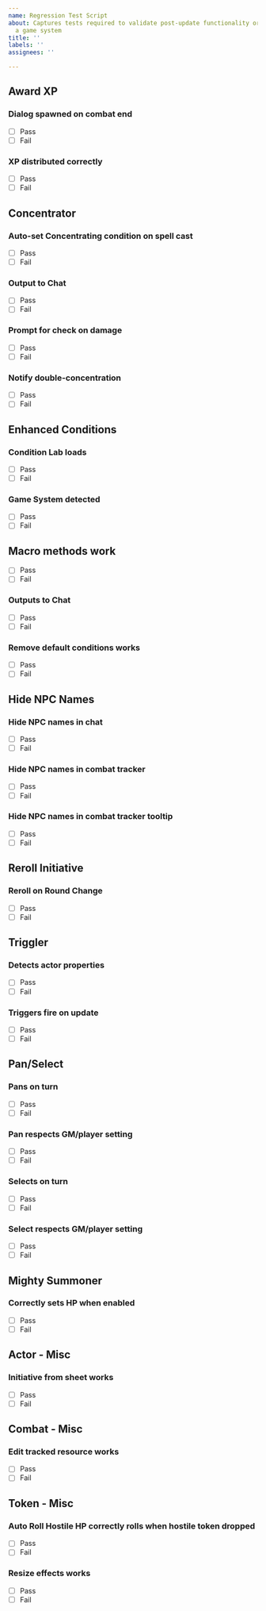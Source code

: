 ```yaml
---
name: Regression Test Script
about: Captures tests required to validate post-update functionality or test against
  a game system
title: ''
labels: ''
assignees: ''

---
```


## Award XP
### Dialog spawned on combat end
- [ ] Pass
- [ ] Fail

### XP distributed correctly
- [ ] Pass
- [ ] Fail

## Concentrator
### Auto-set Concentrating condition on spell cast
- [ ] Pass
- [ ] Fail

### Output to Chat
- [ ] Pass
- [ ] Fail

### Prompt for check on damage
- [ ] Pass
- [ ] Fail

### Notify double-concentration
- [ ] Pass
- [ ] Fail

## Enhanced Conditions
### Condition Lab loads
- [ ] Pass
- [ ] Fail

### Game System detected
- [ ] Pass
- [ ] Fail

## Macro methods work
- [ ] Pass
- [ ] Fail

### Outputs to Chat
- [ ] Pass
- [ ] Fail

### Remove default conditions works
- [ ] Pass
- [ ] Fail

## Hide NPC Names
### Hide NPC names in chat
- [ ] Pass
- [ ] Fail

### Hide NPC names in combat tracker
- [ ] Pass
- [ ] Fail

### Hide NPC names in combat tracker tooltip
- [ ] Pass
- [ ] Fail

## Reroll Initiative
### Reroll on Round Change
- [ ] Pass
- [ ] Fail

## Triggler
### Detects actor properties
- [ ] Pass
- [ ] Fail

### Triggers fire on update
- [ ] Pass
- [ ] Fail

## Pan/Select
### Pans on turn
- [ ] Pass
- [ ] Fail

### Pan respects GM/player setting
- [ ] Pass
- [ ] Fail

### Selects on turn
- [ ] Pass
- [ ] Fail

### Select respects GM/player setting
- [ ] Pass
- [ ] Fail

## Mighty Summoner
### Correctly sets HP when enabled
- [ ] Pass
- [ ] Fail

## Actor - Misc
### Initiative from sheet works
- [ ] Pass
- [ ] Fail

## Combat - Misc
### Edit tracked resource works
- [ ] Pass
- [ ] Fail

## Token - Misc
### Auto Roll Hostile HP correctly rolls when hostile token dropped
- [ ] Pass
- [ ] Fail

### Resize effects works
- [ ] Pass
- [ ] Fail
